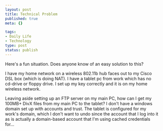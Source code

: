 ```yaml
--- 
layout: post
title: Technical Problem
published: true
meta: {}

tags: 
- Daily Life
- Technology
type: post
status: publish
---
```

Here's a fun situation. Does anyone know of an easy solution to this?

I have my home network on a wireless 802.11b hub faces out to my Cisco DSL box (which is doing NAT). I have a tablet pc from work which has no cd-drive or floppy drive. I set up my key correctly and it is on my home wireless network.

Leaving aside setting up an FTP server on my main PC, how can I get my 100MB+ DivX files from my main PC to the tablet? I don't have a windows domain set up with accounts and trust. The tablet is configured for my work's domain, which I don't want to undo since the account that I log into it as is actually a domain-based account that I'm using cached credentials for...
